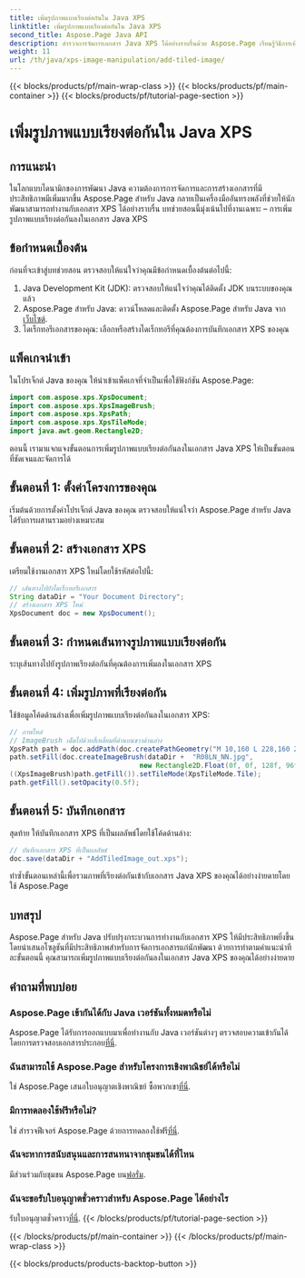 ```yaml
---
title: เพิ่มรูปภาพแบบเรียงต่อกันใน Java XPS
linktitle: เพิ่มรูปภาพแบบเรียงต่อกันใน Java XPS
second_title: Aspose.Page Java API
description: สำรวจการจัดการเอกสาร Java XPS ได้อย่างราบรื่นด้วย Aspose.Page เรียนรู้วิธีการเพิ่มรูปภาพเรียงต่อกันอย่างง่ายดายโดยใช้คำแนะนำทีละขั้นตอนนี้
weight: 11
url: /th/java/xps-image-manipulation/add-tiled-image/
---
```


{{< blocks/products/pf/main-wrap-class >}}
{{< blocks/products/pf/main-container >}}
{{< blocks/products/pf/tutorial-page-section >}}

# เพิ่มรูปภาพแบบเรียงต่อกันใน Java XPS

## การแนะนำ
ในโลกแบบไดนามิกของการพัฒนา Java ความต้องการการจัดการและการสร้างเอกสารที่มีประสิทธิภาพมีเพิ่มมากขึ้น Aspose.Page สำหรับ Java กลายเป็นเครื่องมืออันทรงพลังที่ช่วยให้นักพัฒนาสามารถทำงานกับเอกสาร XPS ได้อย่างราบรื่น บทช่วยสอนนี้มุ่งเน้นไปที่งานเฉพาะ – การเพิ่มรูปภาพแบบเรียงต่อกันลงในเอกสาร Java XPS
## ข้อกำหนดเบื้องต้น
ก่อนที่จะเข้าสู่บทช่วยสอน ตรวจสอบให้แน่ใจว่าคุณมีข้อกำหนดเบื้องต้นต่อไปนี้:
1. Java Development Kit (JDK): ตรวจสอบให้แน่ใจว่าคุณได้ติดตั้ง JDK บนระบบของคุณแล้ว
2.  Aspose.Page สำหรับ Java: ดาวน์โหลดและติดตั้ง Aspose.Page สำหรับ Java จาก[เว็บไซต์](https://releases.aspose.com/page/java/).
3. ไดเร็กทอรีเอกสารของคุณ: เลือกหรือสร้างไดเร็กทอรีที่คุณต้องการบันทึกเอกสาร XPS ของคุณ
## แพ็คเกจนำเข้า
ในโปรเจ็กต์ Java ของคุณ ให้นำเข้าแพ็คเกจที่จำเป็นเพื่อใช้ฟังก์ชัน Aspose.Page:
```java
import com.aspose.xps.XpsDocument;
import com.aspose.xps.XpsImageBrush;
import com.aspose.xps.XpsPath;
import com.aspose.xps.XpsTileMode;
import java.awt.geom.Rectangle2D;
```
ตอนนี้ เรามาแจกแจงขั้นตอนการเพิ่มรูปภาพแบบเรียงต่อกันลงในเอกสาร Java XPS ให้เป็นขั้นตอนที่ชัดเจนและจัดการได้
## ขั้นตอนที่ 1: ตั้งค่าโครงการของคุณ
เริ่มต้นด้วยการตั้งค่าโปรเจ็กต์ Java ของคุณ ตรวจสอบให้แน่ใจว่า Aspose.Page สำหรับ Java ได้รับการผสานรวมอย่างเหมาะสม
## ขั้นตอนที่ 2: สร้างเอกสาร XPS
เตรียมใช้งานเอกสาร XPS ใหม่โดยใช้รหัสต่อไปนี้:
```java
// เส้นทางไปยังไดเร็กทอรีเอกสาร
String dataDir = "Your Document Directory";
// สร้างเอกสาร XPS ใหม่
XpsDocument doc = new XpsDocument();
```
## ขั้นตอนที่ 3: กำหนดเส้นทางรูปภาพแบบเรียงต่อกัน
ระบุเส้นทางไปยังรูปภาพเรียงต่อกันที่คุณต้องการเพิ่มลงในเอกสาร XPS
## ขั้นตอนที่ 4: เพิ่มรูปภาพที่เรียงต่อกัน
ใช้ข้อมูลโค้ดด้านล่างเพื่อเพิ่มรูปภาพแบบเรียงต่อกันลงในเอกสาร XPS:
```java
// ภาพไทล์
// ImageBrush เต็มไปด้วยสี่เหลี่ยมที่ด้านบนขวาด้านล่าง
XpsPath path = doc.addPath(doc.createPathGeometry("M 10,160 L 228,160 228,305 10,305"));
path.setFill(doc.createImageBrush(dataDir +  "R08LN_NN.jpg",
                                new Rectangle2D.Float(0f, 0f, 128f, 96f), new Rectangle2D.Float(0f, 0f, 64f, 48f)));
((XpsImageBrush)path.getFill()).setTileMode(XpsTileMode.Tile);
path.getFill().setOpacity(0.5f);
```
## ขั้นตอนที่ 5: บันทึกเอกสาร
สุดท้าย ให้บันทึกเอกสาร XPS ที่เป็นผลลัพธ์โดยใช้โค้ดด้านล่าง:
```java
// บันทึกเอกสาร XPS ที่เป็นผลลัพธ์
doc.save(dataDir + "AddTiledImage_out.xps"); 
```
ทำซ้ำขั้นตอนเหล่านี้เพื่อรวมภาพที่เรียงต่อกันเข้ากับเอกสาร Java XPS ของคุณได้อย่างง่ายดายโดยใช้ Aspose.Page
## บทสรุป
Aspose.Page สำหรับ Java ปรับปรุงกระบวนการทำงานกับเอกสาร XPS ให้มีประสิทธิภาพยิ่งขึ้น โดยนำเสนอโซลูชันที่มีประสิทธิภาพสำหรับการจัดการเอกสารแก่นักพัฒนา ด้วยการทำตามคำแนะนำทีละขั้นตอนนี้ คุณสามารถเพิ่มรูปภาพแบบเรียงต่อกันลงในเอกสาร Java XPS ของคุณได้อย่างง่ายดาย

## คำถามที่พบบ่อย
### Aspose.Page เข้ากันได้กับ Java เวอร์ชันทั้งหมดหรือไม่
 Aspose.Page ได้รับการออกแบบมาเพื่อทำงานกับ Java เวอร์ชันต่างๆ ตรวจสอบความเข้ากันได้โดยการตรวจสอบเอกสารประกอบ[ที่นี่](https://reference.aspose.com/page/java/).
### ฉันสามารถใช้ Aspose.Page สำหรับโครงการเชิงพาณิชย์ได้หรือไม่
ใช่ Aspose.Page เสนอใบอนุญาตเชิงพาณิชย์ ซื้อพวกเขา[ที่นี่](https://purchase.aspose.com/buy).
### มีการทดลองใช้ฟรีหรือไม่?
 ใช่ สำรวจฟีเจอร์ Aspose.Page ด้วยการทดลองใช้ฟรี[ที่นี่](https://releases.aspose.com/).
### ฉันจะหาการสนับสนุนและการสนทนาจากชุมชนได้ที่ไหน
 มีส่วนร่วมกับชุมชน Aspose.Page บน[ฟอรั่ม](https://forum.aspose.com/c/page/39).
### ฉันจะขอรับใบอนุญาตชั่วคราวสำหรับ Aspose.Page ได้อย่างไร
 รับใบอนุญาตชั่วคราว[ที่นี่](https://purchase.aspose.com/temporary-license/).
{{< /blocks/products/pf/tutorial-page-section >}}

{{< /blocks/products/pf/main-container >}}
{{< /blocks/products/pf/main-wrap-class >}}

{{< blocks/products/products-backtop-button >}}
